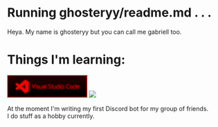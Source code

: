 # Running ghosteryy/readme.md . . .

Heya. My name is ghosteryy but you can call me gabriell too.

# Things I'm learning:

<img src="https://raw.githubusercontent.com/ghosteryy/ghosteryy/main/images/vscode.png" width="185" weight="52" /> <img src="https://raw.githubusercontent.com/ghosteryy/ghosteryy/main/images/python.png" width="185" weight="52" />

At the moment I'm writing my first Discord bot for my group of friends.</br>
I do stuff as a hobby currently.

<!--
**ghosteryy/ghosteryy** is a ✨ _special_ ✨ repository because its `README.md` (this file) appears on your GitHub profile.

Here are some ideas to get you started:

- 🔭 I’m currently working on ...
- 🌱 I’m currently learning ...
- 👯 I’m looking to collaborate on ...
- 🤔 I’m looking for help with ...
- 💬 Ask me about ...
- 📫 How to reach me: ...
- 😄 Pronouns: ...
- ⚡ Fun fact: ...
-->
